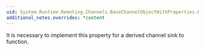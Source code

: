 ```yaml
---
uid: System.Runtime.Remoting.Channels.BaseChannelObjectWithProperties.Keys
additional_notes.overrides: *content
---
```


<p>It is necessary to implement this property for a derived channel sink to function.</p>



